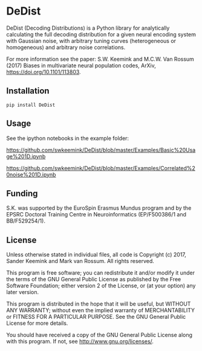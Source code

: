 DeDist
=====

DeDist (Decoding Distributions) is a Python library for analytically calculating the
full decoding distribution for a given neural encoding system with Gaussian noise, 
with arbitrary tuning curves (heterogeneous or homogeneous) and arbitrary noise correlations.

For more information see the paper:
S.W. Keemink and M.C.W. Van Rossum (2017) Biases in multivariate neural population codes, ArXiv, <https://doi.org/10.1101/113803>.


Installation
------------

```
pip install DeDist
```


Usage
------------

See the ipython notebooks in the example folder:

<https://github.com/swkeemink/DeDist/blob/master/Examples/Basic%20Usage%201D.ipynb>

<https://github.com/swkeemink/DeDist/blob/master/Examples/Correlated%20noise%201D.ipynb>


Funding
-------
S.K. was supported by the EuroSpin Erasmus Mundus program and by the EPSRC Doctoral Training Centre in Neuroinformatics (EP/F500386/1 and BB/F529254/1).

License
-------

Unless otherwise stated in individual files, all code is
Copyright (c) 2017, Sander Keemink and Mark van Rossum.
All rights reserved.

This program is free software; you can redistribute it and/or
modify it under the terms of the GNU General Public License
as published by the Free Software Foundation; either version 2
of the License, or (at your option) any later version.

This program is distributed in the hope that it will be useful,
but WITHOUT ANY WARRANTY; without even the implied warranty of
MERCHANTABILITY or FITNESS FOR A PARTICULAR PURPOSE.  See the
GNU General Public License for more details.

You should have received a copy of the GNU General Public License
along with this program.  If not, see <http://www.gnu.org/licenses/>.

